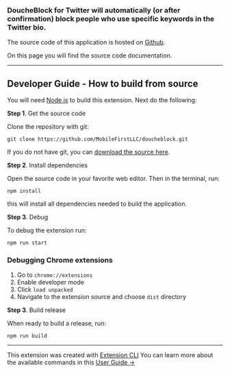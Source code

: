 ### DoucheBlock for Twitter will automatically (or after confirmation) block people who use specific keywords in the Twitter bio.

The source code of this application is hosted on <a href="https://github.com/MobileFirstLLC/doucheblock">Github</a>.

On this page you will find the source code documentation.

* * *



## Developer Guide - How to build from source

You will need [Node.js](https://nodejs.org/en/download/) to build this extension. Next do the following:

**Step 1**. Get the source code

Clone the repository with git:

```
git clone https://github.com/MobileFirstLLC/doucheblock.git
```

If you do not have git, you can [download the source here](https://github.com/MobileFirstLLC/doucheblock/archive/master.zip).


**Step 2**. Install dependencies

Open the source code in your favorite web editor. Then in the terminal, run:

```
npm install
```

this will install all dependencies needed to build the application.

**Step 3**. Debug

To debug the extension run:

```
npm run start
```

### Debugging Chrome extensions

1. Go to `chrome://extensions`
2. Enable developer mode
3. Click `load unpacked` 
4. Navigate to the extension source and choose `dist` directory

**Step 3**. Build release

When ready to build a release, run:

```
npm run build
```

* * *

This extension was created with [Extension CLI](https://oss.mobilefirst.me/extension-cli/)
You can learn more about the available commands in this [User Guide &rarr;](https://oss.mobilefirst.me/extension-cli/)

